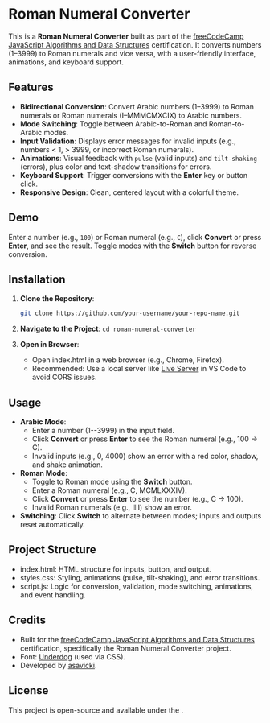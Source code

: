 # Roman Numeral Converter

This is a **Roman Numeral Converter** built as part of the [freeCodeCamp JavaScript Algorithms and Data Structures](https://www.freecodecamp.org/learn/javascript-algorithms-and-data-structures/) certification. It converts numbers (1–3999) to Roman numerals and vice versa, with a user-friendly interface, animations, and keyboard support.

## Features
- **Bidirectional Conversion**: Convert Arabic numbers (1–3999) to Roman numerals or Roman numerals (I–MMMCMXCIX) to Arabic numbers.
- **Mode Switching**: Toggle between Arabic-to-Roman and Roman-to-Arabic modes.
- **Input Validation**: Displays error messages for invalid inputs (e.g., numbers < 1, > 3999, or incorrect Roman numerals).
- **Animations**: Visual feedback with `pulse` (valid inputs) and `tilt-shaking` (errors), plus color and text-shadow transitions for errors.
- **Keyboard Support**: Trigger conversions with the **Enter** key or button click.
- **Responsive Design**: Clean, centered layout with a colorful theme.

## Demo
Enter a number (e.g., `100`) or Roman numeral (e.g., `C`), click **Convert** or press **Enter**, and see the result. Toggle modes with the **Switch** button for reverse conversion.

## Installation
1. **Clone the Repository**:
   ```bash
   git clone https://github.com/your-username/your-repo-name.git
   
2.  **Navigate to the Project**:
    `cd roman-numeral-converter`

3.  **Open in Browser**:
    -   Open index.html in a web browser (e.g., Chrome, Firefox).
    -   Recommended: Use a local server like [Live Server](https://marketplace.visualstudio.com/items?itemName=ritwickdey.LiveServer) in VS Code to avoid CORS issues.

Usage
-----

-   **Arabic Mode**:
    -   Enter a number (1--3999) in the input field.
    -   Click **Convert** or press **Enter** to see the Roman numeral (e.g., 100 → C).
    -   Invalid inputs (e.g., 0, 4000) show an error with a red color, shadow, and shake animation.
-   **Roman Mode**:
    -   Toggle to Roman mode using the **Switch** button.
    -   Enter a Roman numeral (e.g., C, MCMLXXXIV).
    -   Click **Convert** or press **Enter** to see the number (e.g., C → 100).
    -   Invalid Roman numerals (e.g., IIII) show an error.
-   **Switching**: Click **Switch** to alternate between modes; inputs and outputs reset automatically.

Project Structure
-----------------

-   index.html: HTML structure for inputs, button, and output.
-   styles.css: Styling, animations (pulse, tilt-shaking), and error transitions.
-   script.js: Logic for conversion, validation, mode switching, animations, and event handling.

Credits
-------

-   Built for the [freeCodeCamp JavaScript Algorithms and Data Structures](https://www.freecodecamp.org/learn/javascript-algorithms-and-data-structures/) certification, specifically the Roman Numeral Converter project.
-   Font: [Underdog](https://fonts.google.com/) (used via CSS).
-   Developed by [asavicki](https://github.com/asavicki).

License
-------

This project is open-source and available under the .
